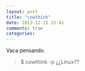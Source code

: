 ```yaml
---
layout: post
title: "cowthink"
date: 2013-12-15 15:41
comments: true
categories: 
---
```

Vaca pensando.

>$ cowthink -p ¿¿Linux??


